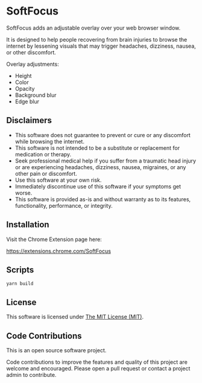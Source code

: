# SoftFocus

SoftFocus adds an adjustable overlay over your web browser window.

It is designed to help people recovering from brain injuries to browse the internet by lessening visuals that may trigger headaches, dizziness, nausea, or other discomfort.

Overlay adjustments:

* Height
* Color
* Opacity
* Background blur
* Edge blur

## Disclaimers

* This software does not guarantee to prevent or cure or any discomfort while browsing the internet.
* This software is not intended to be a substitute or replacement for medication or therapy.
* Seek professional medical help if you suffer from a traumatic head injury or are experiencing headaches, dizziness, nausea, migraines, or any other pain or discomfort.
* Use this software at your own risk.
* Immediately discontinue use of this software if your symptoms get worse.
* This software is provided as-is and without warranty as to its features, functionality, performance, or integrity.

## Installation

Visit the Chrome Extension page here:

https://extensions.chrome.com/SoftFocus

## Scripts

`yarn build`

## License

This software is licensed under [The MIT License (MIT)](https://mit-license.org/).

## Code Contributions

This is an open source software project.

Code contributions to improve the features and quality of this project are welcome and encouraged. Please open a pull request or contact a project admin to contribute.
